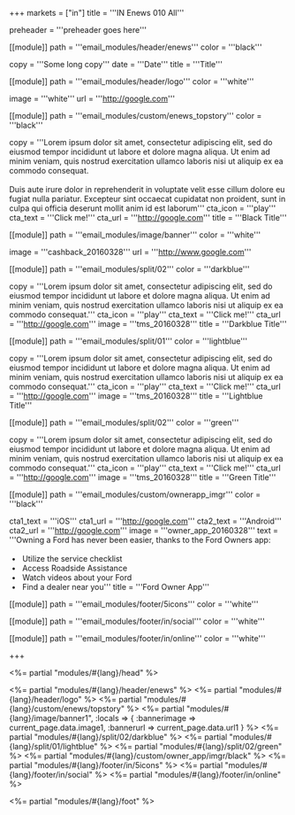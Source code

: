 +++
markets = ["in"]
title = '''IN Enews 010 All'''

preheader = '''preheader goes here'''

[[module]]
path = '''email_modules/header/enews'''
color = '''black'''

copy = '''Some long copy'''
date = '''Date'''
title = '''Title'''

[[module]]
path = '''email_modules/header/logo'''
color = '''white'''

image = '''white'''
url = '''http://google.com'''

[[module]]
path = '''email_modules/custom/enews_topstory'''
color = '''black'''

copy = '''Lorem ipsum dolor sit amet, consectetur adipiscing elit, sed do eiusmod tempor incididunt ut labore et dolore magna aliqua. Ut enim ad minim veniam, quis nostrud exercitation ullamco laboris nisi ut aliquip ex ea commodo consequat.<br><br>Duis aute irure dolor in reprehenderit in voluptate velit esse cillum dolore eu fugiat nulla pariatur. Excepteur sint occaecat cupidatat non proident, sunt in culpa qui officia deserunt mollit anim id est laborum'''
cta_icon = '''play'''
cta_text = '''Click me!'''
cta_url = '''http://google.com'''
title = '''Black Title'''

[[module]]
path = '''email_modules/image/banner'''
color = '''white'''

image = '''cashback_20160328'''
url = '''http://www.google.com'''


[[module]]
path = '''email_modules/split/02'''
color = '''darkblue'''

copy = '''Lorem ipsum dolor sit amet, consectetur adipiscing elit, sed do eiusmod tempor incididunt ut labore et dolore magna aliqua. Ut enim ad minim veniam, quis nostrud exercitation ullamco laboris nisi ut aliquip ex ea commodo consequat.'''
cta_icon = '''play'''
cta_text = '''Click me!'''
cta_url = '''http://google.com'''
image = '''tms_20160328'''
title = '''Darkblue Title'''

[[module]]
path = '''email_modules/split/01'''
color = '''lightblue'''

copy = '''Lorem ipsum dolor sit amet, consectetur adipiscing elit, sed do eiusmod tempor incididunt ut labore et dolore magna aliqua. Ut enim ad minim veniam, quis nostrud exercitation ullamco laboris nisi ut aliquip ex ea commodo consequat.'''
cta_icon = '''play'''
cta_text = '''Click me!'''
cta_url = '''http://google.com'''
image = '''tms_20160328'''
title = '''Lightblue Title'''

[[module]]
path = '''email_modules/split/02'''
color = '''green'''

copy = '''Lorem ipsum dolor sit amet, consectetur adipiscing elit, sed do eiusmod tempor incididunt ut labore et dolore magna aliqua. Ut enim ad minim veniam, quis nostrud exercitation ullamco laboris nisi ut aliquip ex ea commodo consequat.'''
cta_icon = '''play'''
cta_text = '''Click me!'''
cta_url = '''http://google.com'''
image = '''tms_20160328'''
title = '''Green Title'''

[[module]]
path = '''email_modules/custom/ownerapp_imgr'''
color = '''black'''

cta1_text = '''iOS'''
cta1_url = '''http://google.com'''
cta2_text = '''Android'''
cta2_url = '''http://google.com'''
image = '''owner_app_20160328'''
text = '''Owning a Ford has never been easier, thanks to the Ford Owners app&#58;<br/><br/>&nbsp;&#8226;&nbsp;&nbsp;&nbsp;Utilize the service checklist<br/>&nbsp;&#8226;&nbsp;&nbsp;&nbsp;Access Roadside Assistance<br/>&nbsp;&#8226;&nbsp;&nbsp;&nbsp;Watch videos about your Ford<br/>&nbsp;&#8226;&nbsp;&nbsp;&nbsp;Find a dealer near you'''
title = '''Ford Owner App'''

[[module]]
path = '''email_modules/footer/5icons'''
color = '''white'''

[[module]]
path = '''email_modules/footer/in/social'''
color = '''white'''

[[module]]
path = '''email_modules/footer/in/online'''
color = '''white'''



+++

<%= partial "modules/#{lang}/head" %>

<%= partial "modules/#{lang}/header/enews" %>
<%= partial "modules/#{lang}/header/logo" %>
<%= partial "modules/#{lang}/custom/enews/topstory" %>
<%= partial "modules/#{lang}/image/banner1", :locals => { :bannerimage => current_page.data.image1, :bannerurl => current_page.data.url1 }  %>
<%= partial "modules/#{lang}/split/02/darkblue" %>
<%= partial "modules/#{lang}/split/01/lightblue" %>
<%= partial "modules/#{lang}/split/02/green" %>
<%= partial "modules/#{lang}/custom/owner_app/imgr/black" %>
<%= partial "modules/#{lang}/footer/in/5icons" %>
<%= partial "modules/#{lang}/footer/in/social" %>
<%= partial "modules/#{lang}/footer/in/online" %>

<%= partial "modules/#{lang}/foot" %>